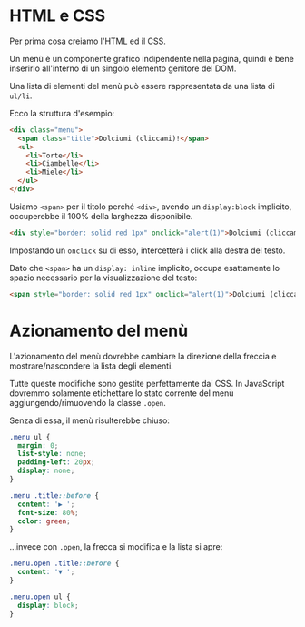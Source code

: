 
# HTML e CSS
Per prima cosa creiamo l'HTML ed il CSS.

Un menù è un componente grafico indipendente nella pagina, quindi è bene inserirlo all'interno di un singolo elemento genitore del DOM.

Una lista di elementi del menù può essere rappresentata da una lista di `ul/li`.

Ecco la struttura d'esempio:

```html
<div class="menu">
  <span class="title">Dolciumi (cliccami)!</span>
  <ul>
    <li>Torte</li>
    <li>Ciambelle</li>
    <li>Miele</li>
  </ul>
</div>
```

Usiamo `<span>` per il titolo perché `<div>`, avendo un `display:block` implicito, occuperebbe il 100% della larghezza disponibile.

```html autorun height=50
<div style="border: solid red 1px" onclick="alert(1)">Dolciumi (cliccami)!</div>
```

Impostando un `onclick` su di esso, intercetterà i click alla destra del testo.

Dato che `<span>` ha un `display: inline` implicito, occupa esattamente lo spazio necessario per la visualizzazione del testo:

```html autorun height=50
<span style="border: solid red 1px" onclick="alert(1)">Dolciumi (cliccami)!</span>
```

# Azionamento del menù

L'azionamento del menù dovrebbe cambiare la direzione della freccia e mostrare/nascondere la lista degli elementi.

Tutte queste modifiche sono gestite perfettamente dai CSS. In JavaScript dovremmo solamente etichettare lo stato corrente del menù aggiungendo/rimuovendo la classe `.open`.

Senza di essa, il menù risulterebbe chiuso:

```css
.menu ul {
  margin: 0;
  list-style: none;
  padding-left: 20px;
  display: none;
}

.menu .title::before {
  content: '▶ ';
  font-size: 80%;
  color: green;
}
```

...invece con `.open`, la frecca si modifica e la lista si apre:

```css
.menu.open .title::before {
  content: '▼ ';
}

.menu.open ul {
  display: block;
}
```

